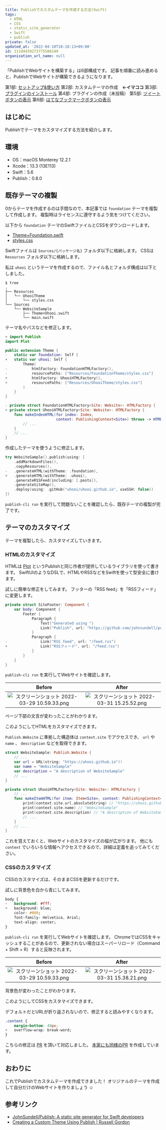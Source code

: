 ```yaml
---
title: Publishでカスタムテーマを作成する方法(Swift)
tags:
  - HTML
  - CSS
  - static_site_generator
  - Swift
  - publish
private: false
updated_at: '2022-04-10T10:18:13+09:00'
id: 111d4439273775586149
organization_url_name: null
---
```

「PublishでWebサイトを構築する」は6部構成です。
記事を順番に読み進めると、PublishでWebサイトが構築できるようになります。

第1部: [セットアップ&使い方](https://qiita.com/uhooi/items/57e040df2f4aa7f62d89)
第2部: カスタムテーマの作成　__←イマココ__
第3部: [プラグインのインストール](https://qiita.com/uhooi/items/bf0ff67d687b53a11c5b)
第4部: プラグインの作成（未投稿）
第5部: [ツイートボタンの表示](https://qiita.com/uhooi/items/9aa046f0a42e5afbd7c3)
第6部: [はてなブックマークボタンの表示](https://qiita.com/uhooi/items/40cb71ac3aca57853544)

## はじめに

Publishでテーマをカスタマイズする方法を紹介します。

## 環境

- OS：macOS Monterey 12.2.1
- Xcode：13.3 (13E113)
- Swift：5.6
- Publish：0.8.0

## 既存テーマの複製

0からテーマを作成するのは手間なので、本記事では `foundation` テーマを複製して作成します。
複製時はライセンスに遵守するよう気をつけてください。

以下から `foundation` テーマのSwiftファイルとCSSをダウンロードします。

- [Theme+Foundation.swift](https://github.com/JohnSundell/Publish/blob/9e1b20a23c73ba078966a4fcce23146088d0de63/Sources/Publish/API/Theme+Foundation.swift)
- [styles.css](https://github.com/JohnSundell/Publish/blob/9e1b20a23c73ba078966a4fcce23146088d0de63/Resources/FoundationTheme/styles.css)

Swiftファイルは `Sources/{パッケージ名}` フォルダ以下に格納します。
CSSは `Resources` フォルダ以下に格納します。

私は `uhooi` というテーマを作成するので、ファイル名とフォルダ構成は以下としました。

```shell-session
$ tree
.
├── Resources
│   └── UhooiTheme
│       └── styles.css
└── Sources
    └── WebsiteSample
        ├── Theme+Uhooi.swift
        └── main.swift
```

テーマ名やパスなどを修正します。

```diff_swift:Theme+Uhooi.swift
+ import Publish
import Plot

public extension Theme {
-   static var foundation: Self {
+   static var uhooi: Self {
        Theme(
-           htmlFactory: FoundationHTMLFactory(),
-           resourcePaths: ["Resources/FoundationTheme/styles.css"]
+           htmlFactory: UhooiHTMLFactory(),
+           resourcePaths: ["Resources/UhooiTheme/styles.css"]
        )
    }
}

- private struct FoundationHTMLFactory<Site: Website>: HTMLFactory {
+ private struct UhooiHTMLFactory<Site: Website>: HTMLFactory {
    func makeIndexHTML(for index: Index,
                       context: PublishingContext<Site>) throws -> HTML {
        // ...
    }
    // ...
}
```

作成したテーマを使うように修正します。

```diff_swift:main.swift
try WebsiteSample().publish(using: [
    .addMarkdownFiles(),
    .copyResources(),
-   .generateHTML(withTheme: .foundation),
+   .generateHTML(withTheme: .uhooi),
    .generateRSSFeed(including: [.posts]),
    .generateSiteMap(),
    .deploy(using: .gitHub("uhooi/uhooi.github.io", useSSH: false))
])
```

`publish-cli run` を実行して問題ないことを確認したら、既存テーマの複製が完了です。

## テーマのカスタマイズ

テーマを複製したら、カスタマイズしていきます。

### HTMLのカスタマイズ

HTMLは [Plot](https://github.com/JohnSundell/Plot) というPublishと同じ作者が提供しているライブラリを使って書きます。
SwiftUIのようなDSLで、HTMLやRSSなどをSwiftを使って型安全に書けます。

試しに簡単な修正をしてみます。
フッターの「RSS feed」を「RSSフィード」に変更します。

```diff_swift:Theme+Uhooi.swift
private struct SiteFooter: Component {
    var body: Component {
        Footer {
            Paragraph {
                Text("Generated using ")
                Link("Publish", url: "https://github.com/johnsundell/publish")
            }
            Paragraph {
-               Link("RSS feed", url: "/feed.rss")
+               Link("RSSフィード", url: "/feed.rss")
            }
        }
    }
}
```

`publish-cli run` を実行してWebサイトを確認します。

|Before|After|
|:--:|:--:|
|![スクリーンショット 2022-03-29 10.59.33.png](https://qiita-image-store.s3.ap-northeast-1.amazonaws.com/0/138245/46cc3d42-21ee-28a0-a6b9-cd0fd2309778.png)|![スクリーンショット 2022-03-31 15.25.52.png](https://qiita-image-store.s3.ap-northeast-1.amazonaws.com/0/138245/899b9c90-58c5-0067-a03c-e18bc0ce4efc.png)|

ページ下部の文言が変わったことがわかります。

このようにしてHTMLをカスタマイズできます。

`Publish.Website` に準拠した構造体は `context.site` でアクセスでき、 `url` や `name` 、 `description` などを取得できます。

```swift:main.swift
struct WebsiteSample: Publish.Website {
    // ...
    var url = URL(string: "https://uhooi.github.io")!
    var name = "WebsiteSample"
    var description = "A description of WebsiteSample"
    // ...
}
```

```swift:Theme+Uhooi.swift
private struct UhooiHTMLFactory<Site: Website>: HTMLFactory {
    // ...
    func makeItemHTML(for item: Item<Site>, context: PublishingContext<Site>) throws -> HTML {
        print(context.site.url.absoluteString) // "https://uhooi.github.io"
        print(context.site.name) // "WebsiteSample"
        print(context.site.description) // "A description of WebsiteSample"
        // ...
    }
    // ...
}
```

これを覚えておくと、Webサイトのカスタマイズの幅が広がります。
他にも `context` でいろいろな情報へアクセスできるので、詳細は定義を追ってみてください。

### CSSのカスタマイズ

CSSのカスタマイズは、そのままCSSを更新するだけです。

試しに背景色を白から青にしてみます。

```diff_css:styles.css
body {
-   background: #fff;
+   background: blue;
    color: #000;
    font-family: Helvetica, Arial;
    text-align: center;
}
```

`publish-cli run` を実行してWebサイトを確認します。
ChromeではCSSをキャッシュすることがあるので、更新されない場合はスーパーリロード（Command + Shift + R）すると反映されます。

|Before|After|
|:--:|:--:|
|![スクリーンショット 2022-03-29 10.59.33.png](https://qiita-image-store.s3.ap-northeast-1.amazonaws.com/0/138245/ad29df86-4345-9b3d-044d-a198a9bb6cbd.png)|![スクリーンショット 2022-03-31 15.38.21.png](https://qiita-image-store.s3.ap-northeast-1.amazonaws.com/0/138245/dee4e5cc-f92a-3001-b558-796c4c4399ba.png)|

背景色が変わったことがわかります。

このようにしてCSSをカスタマイズできます。

デフォルトだとURLが折り返されないので、修正すると読みやすくなります。

```diff_css:styles.css
.content {
    margin-bottom: 40px;
+   overflow-wrap: break-word;
}
```

こちらの修正は [PR](https://github.com/ios-osushi/website/pull/16) を頂いて対応しました。
[本家にも同様のPR](https://github.com/JohnSundell/Publish/pull/130) を作成しています。

## おわりに

これでPublishでカスタムテーマを作成できました！
オリジナルのテーマを作成して自分だけのWebサイトを作りましょう :relaxed:

## 参考リンク

- [JohnSundell/Publish: A static site generator for Swift developers](https://github.com/JohnSundell/Publish#building-an-html-theme)
- [Creating a Custom Theme Using Publish | Russell Gordon](https://www.russellgordon.ca/tutorials/creating-a-custom-theme-using-publish/)
